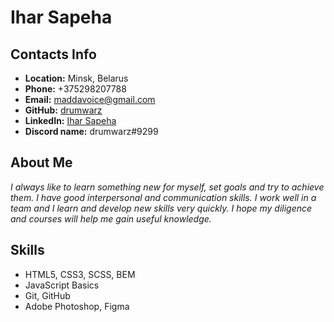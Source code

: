 # __Ihar Sapeha__


## __Contacts Info__

* __Location:__ Minsk, Belarus
* __Phone:__ +375298207788
* __Email:__ maddavoice@gmail.com
* __GitHub:__ [drumwarz](https://github.com/drumwarz)
* __LinkedIn:__ [Ihar Sapeha](https://www.linkedin.com/in/ihar-sapeha-92618723b/)
* __Discord name:__ drumwarz#9299
                    
## __About Me__

*I always like to learn something new for myself, set goals and try to achieve them. I have good interpersonal and communication skills. I work well in a team and I learn and develop new skills very quickly. I hope my diligence and courses will help me gain useful knowledge.*


## __Skills__

- HTML5, CSS3, SCSS, BEM
- JavaScript Basics
- Git, GitHub
- Adobe Photoshop, Figma

